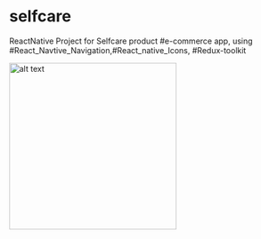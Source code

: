 # selfcare
ReactNative Project for Selfcare product #e-commerce app, using #React_Navtive_Navigation,#React_native_Icons, #Redux-toolkit

 <img src="[url](https://github.com/Ajaykumaraw/selfcare/blob/main/selfcare1.jpg)" alt="alt text" width="300" height="300">
